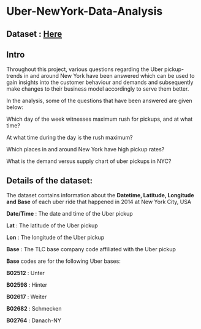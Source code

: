 # Uber-NewYork-Data-Analysis

## Dataset : <a href='https://www.kaggle.com/fivethirtyeight/uber-pickups-in-new-york-city'> Here </a>

## Intro
Throughout this project, various questions regarding the Uber pickup-trends in and around New York have been answered which can be
used to gain insights into the customer behaviour and demands and subsequently make changes to their business model accordingly to
serve them better.

In the analysis, some of the questions that have been answered are given below:
  
  Which day of the week witnesses maximum rush for pickups, and at what time?
  
  At what time during the day is the rush maximum?
  
  Which places in and around New York have high pickup rates?
  
  What is the demand versus supply chart of uber pickups in NYC?


## Details of the dataset:
The dataset contains information about the **Datetime, Latitude, Longitude and Base** of each uber ride that happened in 2014 at New York City, USA

**Date/Time** : The date and time of the Uber pickup

**Lat** : The latitude of the Uber pickup

**Lon** : The longitude of the Uber pickup

**Base** : The TLC base company code affiliated with the Uber pickup


**Base** codes are for the following Uber bases:

  **B02512** : Unter

  **B02598** : Hinter

  **B02617** : Weiter

  **B02682** : Schmecken

  **B02764** : Danach-NY



